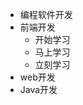 <!doctype html>
<html>
<head>
<meta charset="utf-8">
<title>无标题文档</title>
</head>

<body>
<ul>
<li>编程软件开发</li>
<li>前端开发
<ul>
<li>开始学习</li>
<li>马上学习</li>
<li>立刻学习</li>
</ul>
</li>
<li>web开发</li>
<li>Java开发</li>
</ul>

</body>
</html>
